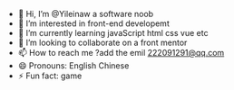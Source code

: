 - 👋 Hi, I’m @Yileinaw a software noob 
- 👀 I’m interested in front-end developemt
- 🌱 I’m currently learning javaScript html css vue etc
- 💞️ I’m looking to collaborate on a front mentor
- 📫 How to reach me ?add the emil 222091291@qq.com  
- 😄 Pronouns: English Chinese
- ⚡ Fun fact: game 

<!---
Yileinaw/Yileinaw is a ✨ special ✨ repository because its `README.md` (this file) appears on your GitHub profile.
You can click the Preview link to take a look at your changes.
--->
